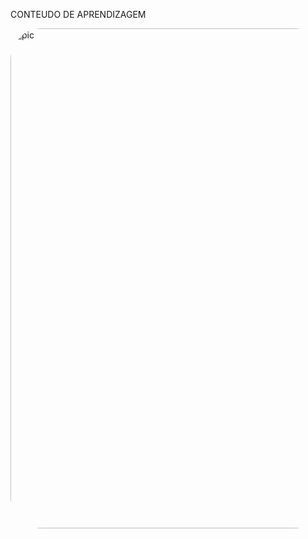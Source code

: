 CONTEUDO DE APRENDIZAGEM



<img align="right" title="CALCULADORA BASICA COM SCANNER" alt="pic" height="800" style="border-radius:50px;" src="https://media.discordapp.net/attachments/928091326849892416/1062756247339794492/Calculadora_Basica_Java_Scanner.png?width=1276&height=671">
